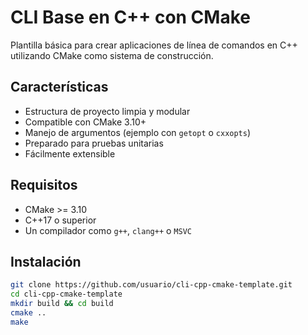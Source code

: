 # CLI Base en C++ con CMake

Plantilla básica para crear aplicaciones de línea de comandos en C++ utilizando CMake como sistema de construcción.

## Características

- Estructura de proyecto limpia y modular
- Compatible con CMake 3.10+
- Manejo de argumentos (ejemplo con `getopt` o `cxxopts`)
- Preparado para pruebas unitarias
- Fácilmente extensible

## Requisitos

- CMake >= 3.10
- C++17 o superior
- Un compilador como `g++`, `clang++` o `MSVC`

## Instalación

```bash
git clone https://github.com/usuario/cli-cpp-cmake-template.git
cd cli-cpp-cmake-template
mkdir build && cd build
cmake ..
make
